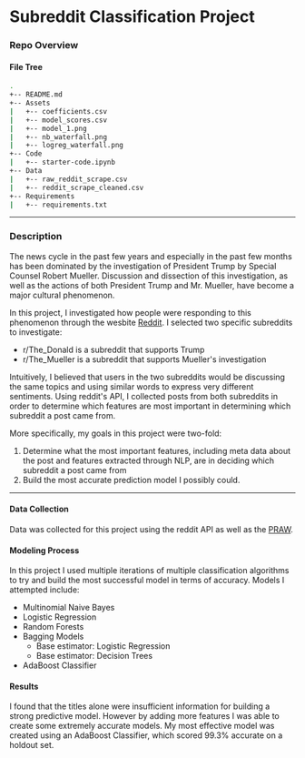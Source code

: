 # Subreddit Classification Project

### Repo Overview

#### File Tree
```bash
.
+-- README.md
+-- Assets
|   +-- coefficients.csv
|   +-- model_scores.csv
|   +-- model_1.png
|   +-- nb_waterfall.png
|   +-- logreg_waterfall.png
+-- Code
|   +-- starter-code.ipynb
+-- Data
|   +-- raw_reddit_scrape.csv
|   +-- reddit_scrape_cleaned.csv
+-- Requirements
|   +-- requirements.txt
```
___
### Description

The news cycle in the past few years and especially in the past few months has been dominated by the investigation of President Trump by Special Counsel Robert Mueller. Discussion and dissection of this investigation, as well as the actions of both President Trump and Mr. Mueller, have become a major cultural phenomenon. 

In this project, I investigated how people were responding to this phenomenon through the wesbite [Reddit]("https://www.reddit.com"). I selected two specific subreddits to investigate: 
- r/The_Donald is a subreddit that supports Trump
- r/The_Mueller is a subreddit that supports Mueller's investigation

Intuitively, I believed that users in the two subreddits would be discussing the same topics and using similar words to express very different sentiments. Using reddit's API, I collected posts from both subreddits in order to determine which features are most important in determining which subreddit a post came from.

More specifically, my goals in this project were two-fold:
1. Determine what the most important features, including meta data about the post and features extracted through NLP, are in deciding which subreddit a post came from
2. Build the most accurate prediction model I possibly could.

___
#### Data Collection

Data was collected for this project using the reddit API as well as the [PRAW]('https://praw.readthedocs.io/en/latest/').

#### Modeling Process

In this project I used multiple iterations of multiple classification algorithms to try and build the most successful model in terms of accuracy.
Models I attempted include:
- Multinomial Naive Bayes
- Logistic Regression
- Random Forests
- Bagging Models
	- Base estimator: Logistic Regression
	- Base estimator: Decision Trees
- AdaBoost Classifier

#### Results

I found that the titles alone were insufficient information for building a strong predictive model. However by adding more features I was able to create some extremely accurate models. My most effective model was created using an AdaBoost Classifier, which scored 99.3% accurate on a holdout set.
